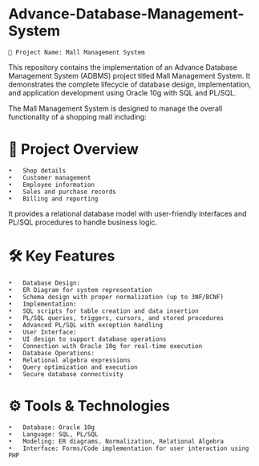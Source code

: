 # Advance-Database-Management-System
    📌 Project Name: Mall Management System

This repository contains the implementation of an Advance Database Management System (ADBMS) project titled Mall Management System. It demonstrates the complete lifecycle of database design, implementation, and application development using Oracle 10g with SQL and PL/SQL.

The Mall Management System is designed to manage the overall functionality of a shopping mall including:

# 🚀 Project Overview
	•	Shop details
	•	Customer management
	•	Employee information
	•	Sales and purchase records
	•	Billing and reporting

It provides a relational database model with user-friendly interfaces and PL/SQL procedures to handle business logic.

# 🛠️ Key Features
	•	Database Design:
	•	ER Diagram for system representation
	•	Schema design with proper normalization (up to 3NF/BCNF)
	•	Implementation:
	•	SQL scripts for table creation and data insertion
	•	PL/SQL queries, triggers, cursors, and stored procedures
	•	Advanced PL/SQL with exception handling
	•	User Interface:
	•	UI design to support database operations
	•	Connection with Oracle 10g for real-time execution
	•	Database Operations:
	•	Relational algebra expressions
	•	Query optimization and execution
	•	Secure database connectivity

 # ⚙️ Tools & Technologies
	•	Database: Oracle 10g
	•	Language: SQL, PL/SQL
	•	Modeling: ER diagrams, Normalization, Relational Algebra
	•	Interface: Forms/Code implementation for user interaction using PHP 

